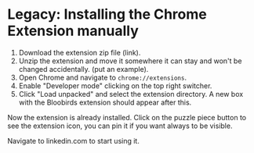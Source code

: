 # Legacy: Installing the Chrome Extension manually

1) Download the extension zip file (link).
2) Unzip the extension and move it somewhere it can stay and won't be changed accidentally. (put an example).
3) Open Chrome and navigate to `chrome://extensions`.
4) Enable "Developer mode" clicking on the top right switcher.
5) Click "Load unpacked" and select the extension directory. A new box with the Bloobirds extension should appear after this.

Now the extension is already installed. Click on the puzzle piece button to see the extension icon, you can pin it if you want always to be visible.

Navigate to linkedin.com to start using it.
